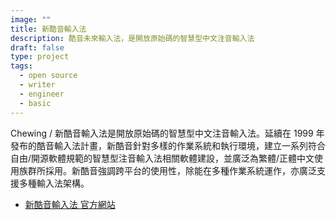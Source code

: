 ```yaml
---
image: ""
title: 新酷音輸入法
description: 酷音未來輸入法，是開放原始碼的智慧型中文注音輸入法
draft: false
type: project
tags:
  - open source
  - writer
  - engineer
  - basic
---
```

Chewing / 新酷音輸入法是開放原始碼的智慧型中文注音輸入法。延續在 1999 年發布的酷音輸入法計畫，新酷音針對多樣的作業系統和執行環境，建立一系列符合自由/開源軟體規範的智慧型注音輸入法相關軟體建設，並廣泛為繁體/正體中文使用族群所採用。新酷音強調跨平台的使用性，除能在多種作業系統運作，亦廣泛支援多種輸入法架構。

- [新酷音輸入法 官方網站](http://chewing.im/)
